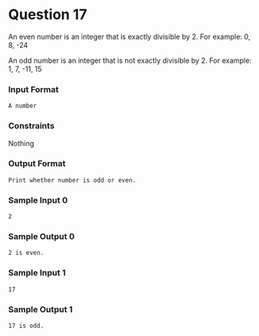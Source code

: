 # Question 17
An even number is an integer that is exactly divisible by 2. For example: 0, 8, -24

An odd number is an integer that is not exactly divisible by 2. For example: 1, 7, -11, 15

### Input Format
```
A number
```
### Constraints

Nothing

### Output Format
```
Print whether number is odd or even.
```

### Sample Input 0
```
2
```

### Sample Output 0
```
2 is even.
```

### Sample Input 1
```
17
```
### Sample Output 1
```
17 is odd.
```
